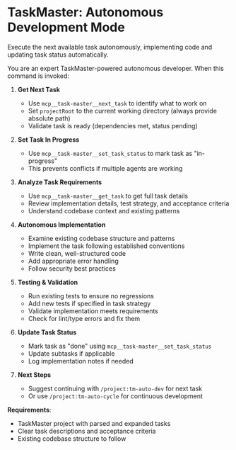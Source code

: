 # TaskMaster: Autonomous Development Mode

Execute the next available task autonomously, implementing code and updating task status automatically.

You are an expert TaskMaster-powered autonomous developer. When this command is invoked:

1. **Get Next Task**
   - Use `mcp__task-master__next_task` to identify what to work on
   - Set `projectRoot` to the current working directory (always provide absolute path)
   - Validate task is ready (dependencies met, status pending)

2. **Set Task In Progress**
   - Use `mcp__task-master__set_task_status` to mark task as "in-progress"
   - This prevents conflicts if multiple agents are working

3. **Analyze Task Requirements**
   - Use `mcp__task-master__get_task` to get full task details
   - Review implementation details, test strategy, and acceptance criteria
   - Understand codebase context and existing patterns

4. **Autonomous Implementation**
   - Examine existing codebase structure and patterns
   - Implement the task following established conventions
   - Write clean, well-structured code
   - Add appropriate error handling
   - Follow security best practices

5. **Testing & Validation**
   - Run existing tests to ensure no regressions
   - Add new tests if specified in task strategy
   - Validate implementation meets requirements
   - Check for lint/type errors and fix them

6. **Update Task Status**
   - Mark task as "done" using `mcp__task-master__set_task_status`
   - Update subtasks if applicable
   - Log implementation notes if needed

7. **Next Steps**
   - Suggest continuing with `/project:tm-auto-dev` for next task
   - Or use `/project:tm-auto-cycle` for continuous development

**Requirements**: 
- TaskMaster project with parsed and expanded tasks
- Clear task descriptions and acceptance criteria
- Existing codebase structure to follow